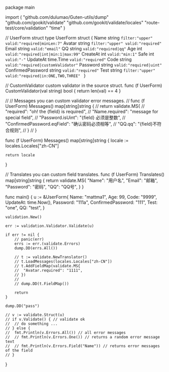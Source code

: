 package main

import (
	"github.com/dulumao/Guten-utils/dump"
	"github.com/gookit/validate"
	"github.com/gookit/validate/locales"
	"route-test/core/validation"
	"time"
)

// UserForm struct
type UserForm struct {
	Name              string    `filter:"upper" valid:"required|minLen:7"`
	Avatar            string    `filter:"upper" valid:"required"`
	Email             string    `valid:"email"`
	QQ                string    `valid:"required|qq"`
	Age               int       `valid:"required|int|min:1|max:99"`
	CreateAt          int       `valid:"min:1"`
	Safe              int       `valid:"-"`
	UpdateAt          time.Time `valid:"required"`
	Code              string    `valid:"required|customValidator"`
	Password          string    `valid:"required|uint"`
	ConfirmedPassword string    `valid:"required"`
	Test              string    `filter:"upper" valid:"required|in:ONE,TWO,THREE" `
}

// CustomValidator custom validator in the source struct.
func (f UserForm) CustomValidator(val string) bool {
	return len(val) == 4
}

// // Messages you can custom validator error messages.
// func (f UserForm) Messages() map[string]string {
// 	return validate.MS{
// 		"required":                  "oh! the {field} is required",
// 		"Name.required":             "message for special field",
// 		"Password.isUint":           "{field} 必须是整数",
// 		"ConfirmedPassword.eqField": "确认密码必须相等",
// 		"QQ.qq":                     "{field}不符合规则",
// 	}
// }

func (f UserForm) Messages() map[string]string {
	locale := locales.Locales["zh-CN"]

	return locale
}

// Translates you can custom field translates.
func (f UserForm) Translates() map[string]string {
	return validate.MS{
		"Name":     "用户名",
		"Email":    "邮箱",
		"Password": "密码",
		"QQ":       "QQ号",
	}
}

func main() {
	u := &UserForm{
		Name:              "mattma1",
		Age:               99,
		Code:              "9999",
		UpdateAt:          time.Now(),
		Password:          "111a",
		ConfirmedPassword: "111",
		Test:              "one",
		QQ:                "test",
	}

	validation.New()

	err := validation.Validator.Validate(u)

	if err != nil {
		// panic(err)
		errs := err.(validate.Errors)
		dump.DD(errs.All())

		// t := validate.NewTranslator()
		// t.LoadMessages(locales.Locales["zh-CN"])
		// t.AddFieldMap(validate.MS{
		// 	"Avatar.required": "1111",
		// })
		//
		// dump.DD(t.FieldMap())

		return
	}

	dump.DD("pass")

	// v := validate.Struct(u)
	// if v.Validate() { // validate ok
	// 	// do something ...
	// } else {
	// 	fmt.Println(v.Errors.All()) // all error messages
	// 	// fmt.Println(v.Errors.One()) // returns a random error message text
	// 	// fmt.Println(v.Errors.Field("Name")) // returns error messages of the field
	// }
}
